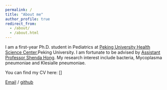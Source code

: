 ```yaml
---
permalink: /
title: "About me"
author_profile: true
redirect_from: 
  - /about/
  - /about.html
---
```


I am a first-year Ph.D. student in Pediatrics at [Peking University Health Science Center](https://www.bjmu.edu.cn),Peking University. I am fortunate to be advised by [Assistant Professor Shenda Hong](https://hsd1503.github.io). My research interest include bacteria, Mycoplasma pneumoniae and Klesialle pneumoniae.

You can find my CV here: []

[Email](mailto:yujie5376@163.com) / [github](https://github.com/yujie7799)
